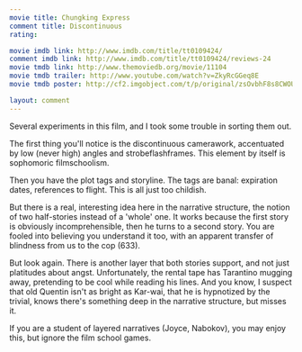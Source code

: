 ```yaml
---
movie title: Chungking Express
comment title: Discontinuous
rating: 

movie imdb link: http://www.imdb.com/title/tt0109424/
comment imdb link: http://www.imdb.com/title/tt0109424/reviews-24
movie tmdb link: http://www.themoviedb.org/movie/11104
movie tmdb trailer: http://www.youtube.com/watch?v=ZkyRcGGeq8E
movie tmdb poster: http://cf2.imgobject.com/t/p/original/zsOvbhF8s8CWOUE9Anl5Y3X6AQe.jpg

layout: comment
---
```


Several experiments in this film, and I took some trouble in sorting them out.

The first thing you'll notice is the discontinuous camerawork, accentuated by low (never high) angles and strobeflashframes. This element by itself is sophomoric filmschoolism.

Then you have the plot tags and storyline. The tags are banal: expiration dates, references to flight. This is all just too childish.

But there is a real, interesting idea here in the narrative structure, the notion of two half-stories instead of a 'whole' one. It works because the first story is obviously incomprehensible, then he turns to a second story. You are fooled into believing you understand it too, with an apparent transfer of blindness from us to the cop (633).

But look again. There is another layer that both stories support, and not just platitudes about angst. Unfortunately, the rental tape has Tarantino mugging away, pretending to be cool while reading his lines. And you know, I suspect that old Quentin isn't as bright as Kar-wai, that he is hypnotized by the trivial, knows there's something deep in the narrative structure, but misses it.

If you are a student of layered narratives (Joyce, Nabokov), you may enjoy this, but ignore the film school games.